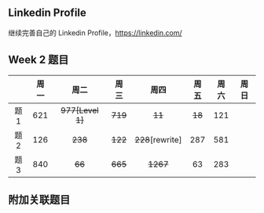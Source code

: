 ## Linkedin Profile

继续完善自己的 Linkedin Profile，https://linkedin.com/

## Week 2 题目
|       | 周一    | 周二   |  周三 |   周四 |   周五  | 周六 |  周日 |
| :----:| :----: | :----:|:----:  |:----: |:----:  |:----:|:----: |
| 题1   |621     |~~977[Level 1]~~|~~719~~ |~~11~~   |~~18~~      |121   | 
| 题2   |126     |~~238~~ |~~122~~|~~228~~[rewrite]| 287    |581   | 
| 题3   |840     |~~66~~     |~~665~~|~~1267~~|63      |283   | 


## 附加关联题目
